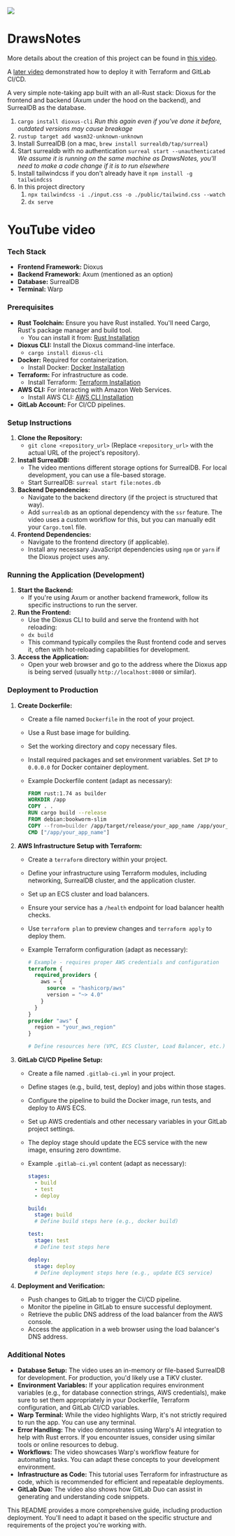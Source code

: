 <picture>
<img src="https://raw.githubusercontent.com/MoonKraken/DrawsNotes/main/demo.gif" />
</picture>

# DrawsNotes

More details about the creation of this project can be found in [this video](https://youtu.be/Pr6T0Phjvgc).

A [later video](https://youtu.be/zLTaN5fJUY8?si=VC4r-pVeFnuMIfnC) demonstrated how to deploy it with Terraform and GitLab CI/CD.

A very simple note-taking app built with an all-Rust stack: Dioxus for the frontend and backend (Axum under the hood on the backend), and SurrealDB as the database.

1. `cargo install dioxus-cli` *Run this again even if you've done it before, outdated versions may cause breakage*
1. `rustup target add wasm32-unknown-unknown`
1. Install SurrealDB (on a mac, `brew install surrealdb/tap/surreal`)
1. Start surrealdb with no authentication `surreal start --unauthenticated` *We assume it is running on the same machine as DrawsNotes, you'll need to make a code change if it is to run elsewhere*
1. Install tailwindcss if you don't already have it `npm install -g tailwindcss`
1. In this project directory
    1. `npx tailwindcss -i ./input.css -o ./public/tailwind.css --watch`
    1. `dx serve`
  

# YouTube video 
### Tech Stack

* **Frontend Framework:** Dioxus
* **Backend Framework:** Axum (mentioned as an option)
* **Database:** SurrealDB
* **Terminal:** Warp

### Prerequisites

* **Rust Toolchain:** Ensure you have Rust installed. You'll need Cargo, Rust's package manager and build tool.
    * You can install it from: [Rust Installation](https://www.rust-lang.org/tools/install)
* **Dioxus CLI:** Install the Dioxus command-line interface.
    * `cargo install dioxus-cli`
* **Docker:** Required for containerization.
    * Install Docker: [Docker Installation](https://docs.docker.com/get-docker/)
* **Terraform:** For infrastructure as code.
    * Install Terraform: [Terraform Installation](https://learn.hashicorp.com/tutorials/terraform/install)
* **AWS CLI:** For interacting with Amazon Web Services.
    * Install AWS CLI: [AWS CLI Installation](https://docs.aws.amazon.com/cli/latest/userguide/install-cliv2.html)
* **GitLab Account:** For CI/CD pipelines.

### Setup Instructions

1.  **Clone the Repository:**
    * `git clone <repository_url>` (Replace `<repository_url>` with the actual URL of the project's repository).
2.  **Install SurrealDB:**
    * The video mentions different storage options for SurrealDB. For local development, you can use a file-based storage.
    * Start SurrealDB: `surreal start file:notes.db`
3.  **Backend Dependencies:**
    * Navigate to the backend directory (if the project is structured that way).
    * Add `surrealdb` as an optional dependency with the `ssr` feature. The video uses a custom workflow for this, but you can manually edit your `Cargo.toml` file.
4.  **Frontend Dependencies:**
    * Navigate to the frontend directory (if applicable).
    * Install any necessary JavaScript dependencies using `npm` or `yarn` if the Dioxus project uses any.

### Running the Application (Development)

1.  **Start the Backend:**
    * If you're using Axum or another backend framework, follow its specific instructions to run the server.
2.  **Run the Frontend:**
    * Use the Dioxus CLI to build and serve the frontend with hot reloading:
    * `dx build`
    * This command typically compiles the Rust frontend code and serves it, often with hot-reloading capabilities for development.
3.  **Access the Application:**
    * Open your web browser and go to the address where the Dioxus app is being served (usually `http://localhost:8080` or similar).

### Deployment to Production

1.  **Create Dockerfile:**
    * Create a file named `Dockerfile` in the root of your project.
    * Use a Rust base image for building.
    * Set the working directory and copy necessary files.
    * Install required packages and set environment variables. Set `IP` to `0.0.0.0` for Docker container deployment.
    * Example Dockerfile content (adapt as necessary):

        ```dockerfile
        FROM rust:1.74 as builder
        WORKDIR /app
        COPY . .
        RUN cargo build --release
        FROM debian:bookworm-slim
        COPY --from=builder /app/target/release/your_app_name /app/your_app_name
        CMD ["/app/your_app_name"]
        ```

2.  **AWS Infrastructure Setup with Terraform:**
    * Create a `terraform` directory within your project.
    * Define your infrastructure using Terraform modules, including networking, SurrealDB cluster, and the application cluster.
    * Set up an ECS cluster and load balancers.
    * Ensure your service has a `/health` endpoint for load balancer health checks.
    * Use `terraform plan` to preview changes and `terraform apply` to deploy them.
    * Example Terraform configuration (adapt as necessary):

        ```terraform
        # Example - requires proper AWS credentials and configuration
        terraform {
          required_providers {
            aws = {
              source  = "hashicorp/aws"
              version = "~> 4.0"
            }
          }
        }
        provider "aws" {
          region = "your_aws_region"
        }

        # Define resources here (VPC, ECS Cluster, Load Balancer, etc.)
        ```

3.  **GitLab CI/CD Pipeline Setup:**
    * Create a file named `.gitlab-ci.yml` in your project.
    * Define stages (e.g., build, test, deploy) and jobs within those stages.
    * Configure the pipeline to build the Docker image, run tests, and deploy to AWS ECS.
    * Set up AWS credentials and other necessary variables in your GitLab project settings.
    * The deploy stage should update the ECS service with the new image, ensuring zero downtime.
    * Example `.gitlab-ci.yml` content (adapt as necessary):

        ```yaml
        stages:
          - build
          - test
          - deploy

        build:
          stage: build
          # Define build steps here (e.g., docker build)

        test:
          stage: test
          # Define test steps here

        deploy:
          stage: deploy
          # Define deployment steps here (e.g., update ECS service)
        ```

4.  **Deployment and Verification:**
    * Push changes to GitLab to trigger the CI/CD pipeline.
    * Monitor the pipeline in GitLab to ensure successful deployment.
    * Retrieve the public DNS address of the load balancer from the AWS console.
    * Access the application in a web browser using the load balancer's DNS address.

### Additional Notes

* **Database Setup:** The video uses an in-memory or file-based SurrealDB for development. For production, you'd likely use a TiKV cluster.
* **Environment Variables:** If your application requires environment variables (e.g., for database connection strings, AWS credentials), make sure to set them appropriately in your Dockerfile, Terraform configuration, and GitLab CI/CD variables.
* **Warp Terminal:** While the video highlights Warp, it's not strictly required to run the app. You can use any terminal.
* **Error Handling:** The video demonstrates using Warp's AI integration to help with Rust errors. If you encounter issues, consider using similar tools or online resources to debug.
* **Workflows:** The video showcases Warp's workflow feature for automating tasks. You can adapt these concepts to your development environment.
* **Infrastructure as Code:** This tutorial uses Terraform for infrastructure as code, which is recommended for efficient and repeatable deployments.
* **GitLab Duo:** The video also shows how GitLab Duo can assist in generating and understanding code snippets.

This README provides a more comprehensive guide, including production deployment. You'll need to adapt it based on the specific structure and requirements of the project you're working with.
